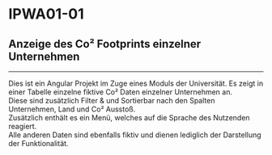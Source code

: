 # IPWA01-01

## Anzeige des Co² Footprints einzelner Unternehmen

---

Dies ist ein Angular Projekt im Zuge eines Moduls der Universität.
Es zeigt in einer Tabelle einzelne fiktive Co² Daten einzelner Unternehmen an. 
<br>
Diese sind zusätzlich Filter & und Sortierbar nach den Spalten Unternehmen, Land und Co² Ausstoß.
<br>
Zusätzlich enthält es ein Menü, welches auf die Sprache des Nutzenden reagiert.
<br>
Alle anderen Daten sind ebenfalls fiktiv und dienen lediglich der Darstellung der Funktionalität.